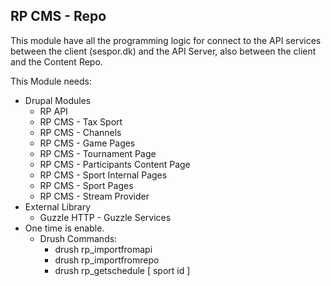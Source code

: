 RP CMS - Repo
-
This module have all the programming logic for connect to the API services 
between the client (sespor.dk) and  the API Server, also between the client 
and the Content Repo.

This Module needs: 
- Drupal Modules 	
    - RP API	
    - RP CMS - Tax Sport
    - RP CMS - Channels	
    - RP CMS - Game Pages		
    - RP CMS - Tournament Page
    - RP CMS - Participants Content Page	
    - RP CMS - Sport Internal Pages	
    - RP CMS - Sport Pages	
    - RP CMS - Stream Provider
- External Library 
    - Guzzle HTTP - Guzzle Services    
- One time is enable.
    - Drush Commands: 
        - drush rp_importfromapi 
        - drush rp_importfromrepo
        - drush rp_getschedule [ sport id ]
    